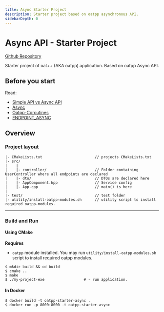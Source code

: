 ```yaml
---
title: Async Starter Project
description: Starter project based on oatpp asynchronous API.
sidebarDepth: 0
---
```


# Async API - Starter Project <seo/>

[Github Repository](https://github.com/oatpp/oatpp-starter-async)

Starter project of oat++ (AKA oatpp) application. Based on oatpp Async API.

## Before you start

Read:

- [Simple API vs Async API](/docs/simple-vs-async/)
- [Async](/docs/async/)
- [Oatpp-Coroutines](/docs/oatpp-coroutines/)
- [ENDPOINT_ASYNC](/docs/components/api-controller/#endpoint-async-specifics)

## Overview

### Project layout

```
|- CMakeLists.txt                        // projects CMakeLists.txt
|- src/
|    |
|    |- controller/                      // Folder containing UserController where all endpoints are declared
|    |- dto/                             // DTOs are declared here
|    |- AppComponent.hpp                 // Service config
|    |- App.cpp                          // main() is here
|    
|- test/                                 // test folder
|- utility/install-oatpp-modules.sh      // utility script to install required oatpp-modules.
```

---

### Build and Run

#### Using CMake

**Requires** 

- `oatpp` module installed. You may run `utility/install-oatpp-modules.sh` 
script to install required oatpp modules.

```
$ mkdir build && cd build
$ cmake ..
$ make 
$ ./my-project-exe                  # - run application.

```

#### In Docker

```
$ docker build -t oatpp-starter-async .
$ docker run -p 8000:8000 -t oatpp-starter-async
```
